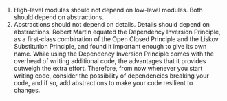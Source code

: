 1. High-level modules should not depend on low-level modules. Both should depend on abstractions.
2. Abstractions should not depend on details. Details should depend on abstractions.
Robert Martin equated the Dependency Inversion Principle, as a first-class combination of the Open Closed Principle and 
the Liskov Substitution Principle, and found it important enough to give its own name. While using the Dependency 
Inversion Principle comes with the overhead of writing additional code, the advantages that it provides outweigh the 
extra effort. Therefore, from now whenever you start writing code, consider the possibility of dependencies breaking 
your code, and if so, add abstractions to make your code resilient to changes.
